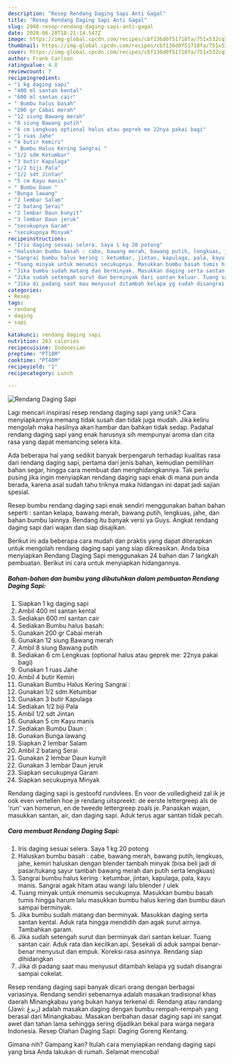 ```yaml
---
description: "Resep Rendang Daging Sapi Anti Gagal"
title: "Resep Rendang Daging Sapi Anti Gagal"
slug: 2940-resep-rendang-daging-sapi-anti-gagal
date: 2020-06-20T18:21:14.547Z
image: https://img-global.cpcdn.com/recipes/cbf136d0f51718fa/751x532cq70/rendang-daging-sapi-foto-resep-utama.jpg
thumbnail: https://img-global.cpcdn.com/recipes/cbf136d0f51718fa/751x532cq70/rendang-daging-sapi-foto-resep-utama.jpg
cover: https://img-global.cpcdn.com/recipes/cbf136d0f51718fa/751x532cq70/rendang-daging-sapi-foto-resep-utama.jpg
author: Frank Carlson
ratingvalue: 4.8
reviewcount: 7
recipeingredient:
- "1 kg daging sapi"
- "400 ml santan kental"
- "600 ml santan cair"
- " Bumbu halus basah"
- "200 gr Cabai merah"
- "12 siung Bawang merah"
- "8 siung Bawang putih"
- "6 cm Lengkuas optional halus atau geprek me 22nya pakai bagi"
- "1 ruas Jahe"
- "4 butir Kemiri"
- " Bumbu Halus Kering Sangrai "
- "1/2 sdm Ketumbar"
- "3 butir Kapulaga"
- "1/2 biji Pala"
- "1/2 sdt Jintan"
- "5 cm Kayu manis"
- " Bumbu Daun "
- "Bunga lawang"
- "2 lembar Salam"
- "2 batang Serai"
- "2 lembar Daun kunyit"
- "3 lembar Daun jeruk"
- "secukupnya Garam"
- "secukupnya Minyak"
recipeinstructions:
- "Iris daging sesuai selera. Saya 1 kg 20 potong"
- "Haluskan bumbu basah : cabe, bawang merah, bawang putih, lengkuas, jahe, kemiri haluskan dengan blender tambah minyak (bisa beli jadi di pasar/tukang sayur tambah bawang merah dan putih serta lengkuas)"
- "Sangrai bumbu halus kering : ketumbar, jintan, kapulaga, pala, kayu manis. Sangrai agak hitam atau wangi lalu blender / ulek"
- "Tuang minyak untuk menumis secukupnya. Masukkan bumbu basah tumis hingga harum lalu masukkan bumbu halus kering dan bumbu daun sampai berminyak."
- "Jika bumbu sudah matang dan berminyak. Masukkan daging serta santan kental. Aduk rata hingga mendidih dan agak surut airnya. Tambahkan garam."
- "Jika sudah setengah surut dan berminyak dari santan keluar. Tuang santan cair. Aduk rata dan kecilkan api. Sesekali di aduk sampai benar-benar menyusut dan empuk. Koreksi rasa asinnya. Rendang siap dihidangkan"
- "Jika di padang saat mau menyusut ditambah kelapa yg sudah disangrai sampai cokelat."
categories:
- Resep
tags:
- rendang
- daging
- sapi

katakunci: rendang daging sapi 
nutrition: 263 calories
recipecuisine: Indonesian
preptime: "PT18M"
cooktime: "PT40M"
recipeyield: "1"
recipecategory: Lunch

---
```



![Rendang Daging Sapi](https://img-global.cpcdn.com/recipes/cbf136d0f51718fa/751x532cq70/rendang-daging-sapi-foto-resep-utama.jpg)

Lagi mencari inspirasi resep rendang daging sapi yang unik? Cara menyiapkannya memang tidak susah dan tidak juga mudah. Jika keliru mengolah maka hasilnya akan hambar dan bahkan tidak sedap. Padahal rendang daging sapi yang enak harusnya sih mempunyai aroma dan cita rasa yang dapat memancing selera kita.

Ada beberapa hal yang sedikit banyak berpengaruh terhadap kualitas rasa dari rendang daging sapi, pertama dari jenis bahan, kemudian pemilihan bahan segar, hingga cara membuat dan menghidangkannya. Tak perlu pusing jika ingin menyiapkan rendang daging sapi enak di mana pun anda berada, karena asal sudah tahu triknya maka hidangan ini dapat jadi sajian spesial.

Resep bumbu rendang daging sapi enak sendiri menggunakan bahan bahan seperti : santan kelapa, bawang merah, bawang putih, lengkuas, jahe, dan bahan bumbu lainnya. Rendang itu banyak versi ya Guys. Angkat rendang daging sapi dari wajan dan siap disajikan.


Berikut ini ada beberapa cara mudah dan praktis yang dapat diterapkan untuk mengolah rendang daging sapi yang siap dikreasikan. Anda bisa menyiapkan Rendang Daging Sapi menggunakan 24 bahan dan 7 langkah pembuatan. Berikut ini cara untuk menyiapkan hidangannya.

<!--inarticleads1-->

##### Bahan-bahan dan bumbu yang dibutuhkan dalam pembuatan Rendang Daging Sapi:

1. Siapkan 1 kg daging sapi
1. Ambil 400 ml santan kental
1. Sediakan 600 ml santan cair
1. Sediakan  Bumbu halus basah:
1. Gunakan 200 gr Cabai merah
1. Gunakan 12 siung Bawang merah
1. Ambil 8 siung Bawang putih
1. Sediakan 6 cm Lengkuas (optional halus atau geprek me: 22nya pakai bagi)
1. Gunakan 1 ruas Jahe
1. Ambil 4 butir Kemiri
1. Gunakan  Bumbu Halus Kering Sangrai :
1. Gunakan 1/2 sdm Ketumbar
1. Gunakan 3 butir Kapulaga
1. Sediakan 1/2 biji Pala
1. Ambil 1/2 sdt Jintan
1. Gunakan 5 cm Kayu manis
1. Sediakan  Bumbu Daun :
1. Gunakan Bunga lawang
1. Siapkan 2 lembar Salam
1. Ambil 2 batang Serai
1. Gunakan 2 lembar Daun kunyit
1. Gunakan 3 lembar Daun jeruk
1. Siapkan secukupnya Garam
1. Siapkan secukupnya Minyak


Rendang daging sapi is gestoofd rundvlees. En voor de volledigheid zal ik je ook even vertellen hoe je rendang uitspreekt: de eerste lettergreep als de &#39;run&#39; van homerun, en de tweede lettergreep zoals je. Panaskan wajan, masukkan santan, air, dan daging sapi. Aduk terus agar santan tidak pecah. 

<!--inarticleads2-->

##### Cara membuat Rendang Daging Sapi:

1. Iris daging sesuai selera. Saya 1 kg 20 potong
1. Haluskan bumbu basah : cabe, bawang merah, bawang putih, lengkuas, jahe, kemiri haluskan dengan blender tambah minyak (bisa beli jadi di pasar/tukang sayur tambah bawang merah dan putih serta lengkuas)
1. Sangrai bumbu halus kering : ketumbar, jintan, kapulaga, pala, kayu manis. Sangrai agak hitam atau wangi lalu blender / ulek
1. Tuang minyak untuk menumis secukupnya. Masukkan bumbu basah tumis hingga harum lalu masukkan bumbu halus kering dan bumbu daun sampai berminyak.
1. Jika bumbu sudah matang dan berminyak. Masukkan daging serta santan kental. Aduk rata hingga mendidih dan agak surut airnya. Tambahkan garam.
1. Jika sudah setengah surut dan berminyak dari santan keluar. Tuang santan cair. Aduk rata dan kecilkan api. Sesekali di aduk sampai benar-benar menyusut dan empuk. Koreksi rasa asinnya. Rendang siap dihidangkan
1. Jika di padang saat mau menyusut ditambah kelapa yg sudah disangrai sampai cokelat.


Resep rendang daging sapi banyak dicari orang dengan berbagai variasinya. Rendang sendiri sebenarnya adalah masakan tradisional khas daerah Minangkabau yang bukan hanya terkenal di. Rendang atau randang (Jawi: رندڠ) adalah masakan daging dengan bumbu rempah-rempah yang berasal dari Minangkabau. Masakan berbahan dasar daging sapi ini sangat awet dan tahan lama sehingga sering dijadikan bekal para warga negara Indonesia. Resep Olahan Daging Sapi: Daging Goreng Kentang. 

Gimana nih? Gampang kan? Itulah cara menyiapkan rendang daging sapi yang bisa Anda lakukan di rumah. Selamat mencoba!
